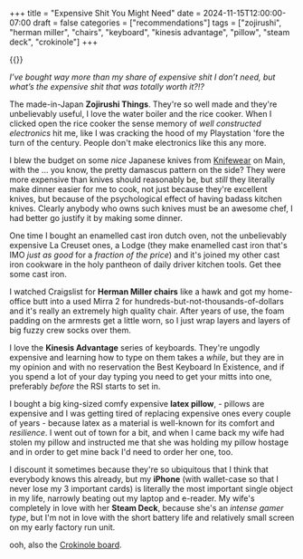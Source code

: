 +++
title = "Expensive Shit You Might Need"
date = 2024-11-15T12:00:00-07:00
draft = false
categories = ["recommendations"]
tags = ["zojirushi", "herman miller", "chairs", "keyboard", "kinesis advantage", "pillow", "steam deck", "crokinole"]
+++

{{<imgwebp src="spensive.png">}}

_I’ve bought way more than my share of expensive shit I don’t need, but what’s the expensive shit that was totally worth it?!?_

<!--more-->

The made-in-Japan **Zojirushi Things**. They're so well made and they're unbelievably useful, I love the water boiler and the rice cooker. When I clicked open the rice cooker the sense memory of *well constructed electronics* hit me, like I was cracking the hood of my Playstation 'fore the turn of the century. People don't make electronics like this any more.

I blew the budget on some *nice* Japanese knives from [Knifewear](https://knifewear.com/) on Main,  with the ... you know, the pretty damascus pattern on the side? They were more expensive than knives should reasonably be, but *still* they literally make dinner easier for me to cook, not just because they're excellent knives, but because of the psychological effect of having badass kitchen knives. Clearly anybody who owns such knives must be an awesome chef, I had better go justify it by making some dinner.

One time I bought an enamelled cast iron dutch oven, not the unbelievably expensive La Creuset ones, a Lodge (they make enamelled cast iron that's IMO *just as good* for a *fraction of the price*) and it's joined my other cast iron cookware in the holy pantheon of daily driver kitchen tools. Get thee some cast iron.

I watched Craigslist for **Herman Miller chairs** like a hawk and got my home-office butt into a used Mirra 2 for hundreds-but-not-thousands-of-dollars and it's really an extremely high quality chair. After years of use, the foam padding on the armrests get a little worn, so I just wrap layers and layers of big fuzzy crew socks over them.

I love the **Kinesis Advantage** series of keyboards. They're ungodly expensive and learning how to type on them takes a *while*, but they are in my opinion and with no reservation the Best Keyboard In Existence, and if you spend a lot of your day typing you need to get your mitts into one, preferably *before* the RSI starts to set in.

I bought a big king-sized comfy expensive **latex pillow**, - pillows are expensive and I was getting tired of replacing expensive ones every couple of years - because latex as a material is well-known for its comfort and *resilience*. I went out of town for a bit, and when I came back my wife had stolen my pillow and instructed me that she was holding my pillow hostage and in order to get mine back I'd need to order her one, too.

I discount it sometimes because they're so ubiquitous that I think that everybody knows this already, but my **iPhone** (with wallet-case so that I never lose my 3 important cards) is literally the most important single object in my life, narrowly beating out my laptop and e-reader. My wife's completely in love with her **Steam Deck**, because she's an *intense gamer type*, but I'm not in love with the short battery life and relatively small screen on my early factory run unit.

ooh, also the [Crokinole board](https://www.youtube.com/watch?v=XMKzeg78peg).